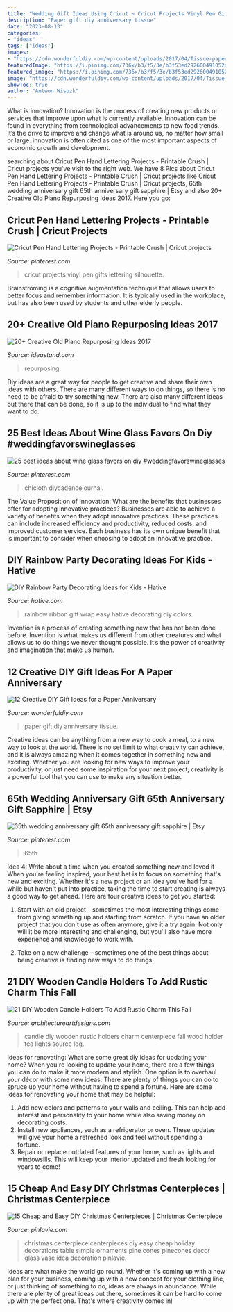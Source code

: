 ```yaml
---
title: "Wedding Gift Ideas Using Cricut ~ Cricut Projects Vinyl Pen Gifts Lettering Silhouette"
description: "Paper gift diy anniversary tissue"
date: "2023-08-13"
categories:
- "ideas"
tags: ["ideas"]
images:
- "https://cdn.wonderfuldiy.com/wp-content/uploads/2017/04/Tissue-paper-home-decoration-.jpeg"
featuredImage: "https://i.pinimg.com/736x/b3/f5/3e/b3f53ed292600491052d2b92d8660c1f.jpg"
featured_image: "https://i.pinimg.com/736x/b3/f5/3e/b3f53ed292600491052d2b92d8660c1f.jpg"
image: "https://cdn.wonderfuldiy.com/wp-content/uploads/2017/04/Tissue-paper-home-decoration-.jpeg"
ShowToc: true
author: "Antwon Wisozk"
---
```



What is innovation?
Innovation is the process of creating new products or services that improve upon what is currently available. Innovation can be found in everything from technological advancements to new food trends. It’s the drive to improve and change what is around us, no matter how small or large. innovation is often cited as one of the most important aspects of economic growth and development.

	

		
searching about Cricut Pen Hand Lettering Projects - Printable Crush | Cricut projects you've visit to the right web. We have 8 Pics about Cricut Pen Hand Lettering Projects - Printable Crush | Cricut projects like Cricut Pen Hand Lettering Projects - Printable Crush | Cricut projects, 65th wedding anniversary gift 65th anniversary gift sapphire | Etsy and also 20+ Creative Old Piano Repurposing Ideas 2017. Here you go:
		
    
## Cricut Pen Hand Lettering Projects - Printable Crush | Cricut Projects

<img loading=lazy src="https://i.pinimg.com/736x/d2/10/84/d21084824f71b6ea5398228f2a717445.jpg" onerror="this.onerror=null;this.src='https://tse4.mm.bing.net/th?id=OIP.LqIAnxbszpJ2GYXYjWGEHgHaJ3&amp;pid=15.1';" alt="Cricut Pen Hand Lettering Projects - Printable Crush | Cricut projects">

_Source: pinterest.com_

>cricut projects vinyl pen gifts lettering silhouette. 

	

Brainstroming is a cognitive augmentation technique that allows users to better focus and remember information. It is typically used in the workplace, but has also been used by students and other elderly people.

    
## 20+ Creative Old Piano Repurposing Ideas 2017

<img loading=lazy src="https://ideastand.com/wp-content/uploads/2015/03/piano-repurposing-ideas/3-creative-old-piano-repurposing-ideas.jpg" onerror="this.onerror=null;this.src='https://tse4.mm.bing.net/th?id=OIP.fZyI6Aend51J7hFtCSwxMQAAAA&amp;pid=15.1';" alt="20+ Creative Old Piano Repurposing Ideas 2017">

_Source: ideastand.com_

>repurposing. 

	

Diy ideas are a great way for people to get creative and share their own ideas with others. There are many different ways to do things, so there is no need to be afraid to try something new. There are also many different ideas out there that can be done, so it is up to the individual to find what they want to do.

    
## 25 Best Ideas About Wine Glass Favors On Diy #weddingfavorswineglasses

<img loading=lazy src="https://i.pinimg.com/736x/b3/f5/3e/b3f53ed292600491052d2b92d8660c1f.jpg" onerror="this.onerror=null;this.src='https://tse3.mm.bing.net/th?id=OIP.kgPBWxYComCHlbWSM6WEagHaJ3&amp;pid=15.1';" alt="25 best ideas about wine glass favors on diy #weddingfavorswineglasses">

_Source: pinterest.com_

>chicloth diycadencejournal. 

	

The Value Proposition of Innovation: What are the benefits that businesses offer for adopting innovative practices?
Businesses are able to achieve a variety of benefits when they adopt innovative practices. These practices can include increased efficiency and productivity, reduced costs, and improved customer service. Each business has its own unique benefit that is important to consider when choosing to adopt an innovative practice.

    
## DIY Rainbow Party Decorating Ideas For Kids - Hative

<img loading=lazy src="https://hative.com/wp-content/uploads/2014/11/diy-rainbow-party-decorating-ideas/13-easy-rainbow-ribbon-gift-wrap.jpg" onerror="this.onerror=null;this.src='https://tse1.mm.bing.net/th?id=OIP.Jh9i7jdrY48ydNu8rUeegQHaLG&amp;pid=15.1';" alt="DIY Rainbow Party Decorating Ideas for Kids - Hative">

_Source: hative.com_

>rainbow ribbon gift wrap easy hative decorating diy colors. 

	

Invention is a process of creating something new that has not been done before. Invention is what makes us different from other creatures and what allows us to do things we never thought possible. It’s the power of creativity and imagination that make us human.

    
## 12 Creative DIY Gift Ideas For A Paper Anniversary

<img loading=lazy src="https://cdn.wonderfuldiy.com/wp-content/uploads/2017/04/Tissue-paper-home-decoration-.jpeg" onerror="this.onerror=null;this.src='https://tse3.mm.bing.net/th?id=OIP.MXxkoFfQmrIdy6lEEOp4cgHaJ4&amp;pid=15.1';" alt="12 Creative DIY Gift Ideas for a Paper Anniversary">

_Source: wonderfuldiy.com_

>paper gift diy anniversary tissue. 

	

Creative ideas can be anything from a new way to cook a meal, to a new way to look at the world. There is no set limit to what creativity can achieve, and it is always amazing when it comes together in something new and exciting. Whether you are looking for new ways to improve your productivity, or just need some inspiration for your next project, creativity is a powerful tool that you can use to make any situation better.

    
## 65th Wedding Anniversary Gift 65th Anniversary Gift Sapphire | Etsy

<img loading=lazy src="https://i.pinimg.com/736x/65/75/ca/6575ca61ca0dde0f95013b9c060d5ec8.jpg" onerror="this.onerror=null;this.src='https://tse4.mm.bing.net/th?id=OIP.XQLKcwDSSgIokbHGRfsoFQHaHy&amp;pid=15.1';" alt="65th wedding anniversary gift 65th anniversary gift sapphire | Etsy">

_Source: pinterest.com_

>65th. 

	

Idea 4: Write about a time when you created something new and loved it
When you're feeling inspired, your best bet is to focus on something that's new and exciting. Whether it's a new project or an idea you've had for a while but haven't put into practice, taking the time to start creating is always a good way to get ahead. Here are four creative ideas to get you started: 
1. Start with an old project – sometimes the most interesting things come from giving something up and starting from scratch. If you have an older project that you don't use as often anymore, give it a try again. Not only will it be more interesting and challenging, but you'll also have more experience and knowledge to work with.

2. Take on a new challenge – sometimes one of the best things about being creative is finding new ways to do things.

    
## 21 DIY Wooden Candle Holders To Add Rustic Charm This Fall

<img loading=lazy src="http://www.architectureartdesigns.com/wp-content/uploads/2015/09/758.jpg" onerror="this.onerror=null;this.src='https://tse3.mm.bing.net/th?id=OIP.CqJXtIAnqDWTN_oYR1UgZwHaLG&amp;pid=15.1';" alt="21 DIY Wooden Candle Holders To Add Rustic Charm This Fall">

_Source: architectureartdesigns.com_

>candle diy wooden rustic holders charm centerpiece fall wood holder tea lights source log. 

	

Ideas for renovating: What are some great diy ideas for updating your home?
When you're looking to update your home, there are a few things you can do to make it more modern and stylish. One option is to overhaul your décor with some new ideas. There are plenty of things you can do to spruce up your home without having to spend a fortune. Here are some ideas for renovating your home that may be helpful: 
1. Add new colors and patterns to your walls and ceiling. This can help add interest and personality to your home while also saving money on decorating costs. 
2. Install new appliances, such as a refrigerator or oven. These updates will give your home a refreshed look and feel without spending a fortune. 
3. Repair or replace outdated features of your home, such as lights and windowsills. This will keep your interior updated and fresh looking for years to come! 

    
## 15 Cheap And Easy DIY Christmas Centerpieces | Christmas Centerpiece

<img loading=lazy src="http://pinlavie.com/system/posts/pictures/3802/XmasSm.jpg" onerror="this.onerror=null;this.src='https://tse2.mm.bing.net/th?id=OIP.Wu3BKhqy1jo6ihWzW2lohgHaNo&amp;pid=15.1';" alt="15 Cheap and Easy DIY Christmas Centerpieces | Christmas Centerpiece">

_Source: pinlavie.com_

>christmas centerpiece centerpieces diy easy cheap holiday decorations table simple ornaments pine cones pinecones decor glass vase idea decoration pinlavie. 

	

Ideas are what make the world go round. Whether it's coming up with a new plan for your business, coming up with a new concept for your clothing line, or just thinking of something to do, ideas are always in abundance. While there are plenty of great ideas out there, sometimes it can be hard to come up with the perfect one. That's where creativity comes in!

